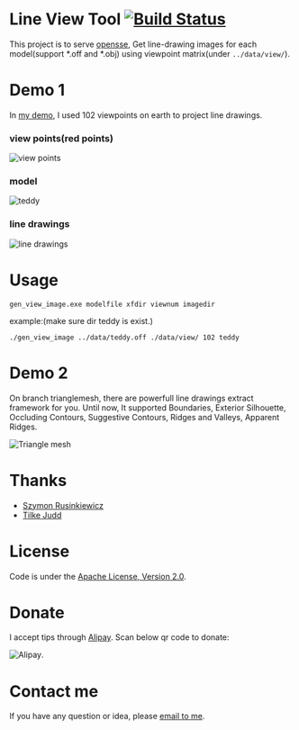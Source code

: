 Line View Tool [![Build Status](https://travis-ci.org/zddhub/trianglemesh.svg?branch=master)](https://travis-ci.org/zddhub/trianglemesh) 
==============

This project is to serve [opensse](https://github.com/zddhub/opensse), Get line-drawing images for each model(support *.off and *.obj) using viewpoint matrix(under `../data/view/`).

Demo 1
======

In [my demo](http://opensse.com), I used 102 viewpoints on earth to project line drawings.

### view points(red points)

![view points](http://img.blog.csdn.net/20140612163508796)

### model

![teddy](http://img.blog.csdn.net/20140613092351078)

### line drawings

![line drawings](http://img.blog.csdn.net/20140612163841031)

Usage
=====
```shell
gen_view_image.exe modelfile xfdir viewnum imagedir
```
example:(make sure dir teddy is exist.)
```shell
./gen_view_image ../data/teddy.off ./data/view/ 102 teddy
```

Demo 2
======

On branch trianglemesh, there are powerfull line drawings extract framework for you. Until now, It supported Boundaries, Exterior Silhouette, Occluding Contours, Suggestive Contours, Ridges and Valleys, Apparent Ridges.

![Triangle mesh](http://img.blog.csdn.net/20140613085209687)

Thanks
======
- [Szymon Rusinkiewicz](http://www.cs.princeton.edu/~smr/)
- [Tilke Judd](http://people.csail.mit.edu/tjudd/)

License
=======

Code is under the [Apache License, Version 2.0](http://www.apache.org/licenses/LICENSE-2.0).

Donate
======

I accept tips through [Alipay](http://img.blog.csdn.net/20140506233949640). Scan below qr code to donate:

![Alipay](http://img.blog.csdn.net/20140506233949640 "Donation").

Contact me
==========

If you have any question or idea, please [email to me](mailto:zddhub@gmail.com).

